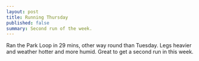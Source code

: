 ```yaml
---
layout: post
title: Running Thursday
published: false
summary: Second run of the week.
---
```

Ran the Park Loop in 29 mins, other way round than Tuesday. Legs heavier and weather hotter and more humid. Great to get a second run in this week.


